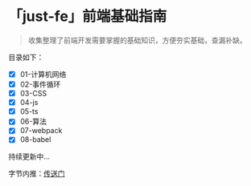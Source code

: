 # 「just-fe」前端基础指南

> 收集整理了前端开发需要掌握的基础知识，方便夯实基础，查漏补缺。

目录如下：

- [x] 01-计算机网络
- [x] 02-事件循环
- [x] 03-CSS
- [x] 04-js
- [x] 05-ts
- [x] 06-算法
- [x] 07-webpack
- [x] 08-babel

持续更新中...

字节内推：[传送门](https://job.toutiao.com/s/eU6nWH4)
